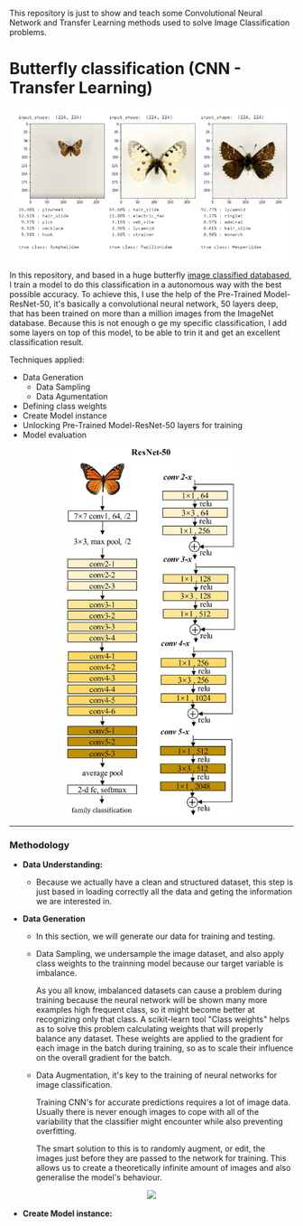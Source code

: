 This repository is just to show and teach some Convolutional Neural Network and Transfer Learning methods used to solve Image Classification problems.

# Butterfly classification (CNN - Transfer Learning)

<p align="center">
<img src="Notebooks/images/butterflies.PNG" width=800 class="center">
</p>
  
In this repository, and based in a huge butterfly [image classified databased](https://www.research-collection.ethz.ch/handle/20.500.11850/365379), I train a model to do this classification in a autonomous way with the best possible accuracy. To achieve this, I use the help of the Pre-Trained Model-ResNet-50, it's basically a convolutional neural network, 50 layers deep, that has been trained on more than a million images from the ImageNet database. Because this is not enough o ge my specific classification, I add some layers on top of this model, to be able to trin it and get an excellent classification result.

Techniques applied:
- Data Generation
  - Data Sampling
  - Data Agumentation
- Defining class weights
- Create Model instance
- Unlocking Pre-Trained Model-ResNet-50 layers for training
- Model evaluation

<p align="center">
<img src="Notebooks/images/Structure-of-the-ResNet-50-used-for-reservoir-recognition.png" width=300 class="center">
</p>

---
### Methodology

  - **Data Understanding:** 
    - Because we actually have a clean and structured dataset, this step is just based in loading correctly all the data and geting the information we are interested in.

  - **Data Generation**
    - In this section, we will generate our data for training and testing.
    - Data Sampling, we undersample the image dataset, and also apply class weights to the trainning model because our target variable is imbalance.
 
        As you all know, imbalanced datasets can cause a problem during training because the neural network will be shown many more examples high frequent class, so it might             become better at recognizing only that class. A scikit-learn tool "Class weights" helps as to solve this problem calculating weights that will properly balance any               dataset. These weights are applied to the gradient for each image in the batch during training, so as to scale their influence on the overall gradient for the batch.

    - Data Augmentation, it's key to the training of neural networks for image classification. 

        Training CNN's for accurate predictions requires a lot of image data. Usually there is never enough images to cope with all of the variability that the classifier might encounter while also preventing overfitting.

        The smart solution to this is to randomly augment, or edit, the images just before they are passed to the network for training. This allows us to create a theoretically infinite amount of images and also generalise the model's behaviour.

<p align="center">
<image src="Notebooks/images/butterfly augmentation.png" width=800px/>
</p>


  - **Create Model instance:**
 

